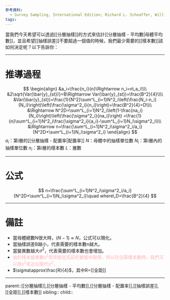 ```yaml
---
參考資料:
  - Survey Sampling, International Edition; Richard L. Scheaffer, William Mendenhall. III
tags:
---
```

當我們今天希望可以透過[[分層抽樣]]的方式來估計[[分層抽樣 - 平均數|母體平均數]]，並且希望[[抽樣誤差]]不要超過一個值的時候，我們最少需要的[[樣本數]]該如何決定呢？以下告訴你：
- - -
# 推導過程
$$
\begin{align}
&a_i=\frac{n_i}{n}\Rightarrow n_i=n\,a_i\\\\
&2\sqrt{Var(\bar{y}_{st})}=B\Rightarrow Var(\bar{y}_{st})=\frac{B^2}{4}\\\\
&Var(\bar{y}_{st})=\frac{1}{N^2}\sum^L_{i=1}N^2_i\left(\frac{N_i-n_i}{N_i}\right)\left(\frac{\sigma^2_i}{n_i}\right)=\frac{B^2}{4}=D\\\\
&\Rightarrow N^2D=\sum^L_{i=1}N^2_i\left(1-\frac{na_i}{N_i}\right)\left(\frac{\sigma^2_i}{na_i}\right)
=\frac{1}{n}\sum^L_{i=1}N^2_i\frac{\sigma^2_i}{a_i}-\sum^L_{i=1}N_i\sigma^2_i\\\\
&\Rightarrow n=\frac{\sum^L_{i=1}N^2_i\sigma^2_i/a_i}{N^2D+\sum^L_{i=1}N_i\sigma^2_i}
\end{align}
$$
$a_i$：第i層的[[分層抽樣 - 配置率|配置率]]
$N$：母體中的抽樣單位數
$N_i$：第i層內的抽樣單位數
$n_i$：第i層的樣本數
$L$：層數
- - -
# 公式
$$
n=\frac{\sum^L_{i=1}N^2_i\sigma^2_i/a_i}{N^2D+\sum^L_{i=1}N_i\sigma^2_i}\quad where\,D=\frac{B^2}{4}
$$
- - -
# 備註
- 當母體總數N很大時，$(N-1)\approx N$，公式可以簡化。
- 當抽樣誤差B越小，代表需要的樣本數n越大。
- 當變異數越大$\sigma^2$，代表需要的樣本數也會增加。
- <font color=ffb3b6>由於樣本變異數$s^2$常常能從先前的實驗中取得，所以在估算樣本數時，我們可以用$s^2$來近似取代$\sigma^2$。</font>
- $\sigma\approx\frac{R}{4}$，其中R=[[全距]]
- - -
parent::[[分層抽樣]],[[分層抽樣 - 平均數]],[[分層抽樣 - 配置率]],[[抽樣誤差]],[[全距]],[[樣本數]]
sibling::
child::